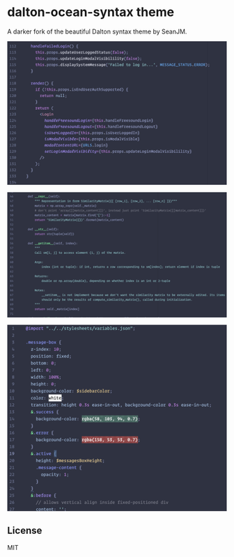 # dalton-ocean-syntax theme

A darker fork of the beautiful Dalton syntax theme by SeanJM.

![Babel](https://github.com/giuband/dalton-ocean-syntax/blob/master/assets/babeljsx.png?raw=true)

![Python](https://github.com/giuband/dalton-ocean-syntax/blob/master/assets/python.png?raw=true)

![Sass](https://github.com/giuband/dalton-ocean-syntax/blob/master/assets/scss.png?raw=true)

## License
MIT
